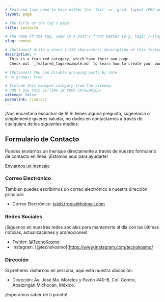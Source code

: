 ```yaml
---
# Featured tags need to have either the `list` or `grid` layout (PRO only).
layout: page

# The title of the tag's page.
title: Contacto

# The name of the tag, used in a post's front matter (e.g. tags: [<slug>]).
slug: contac

# (Optional) Write a short (~150 characters) description of this featured tag.
description: >
  This is a featured category, which have their own page.
  Check out `_featured_tags/example.md` to learn how to create your own.

# (Optional) You can disable grouping posts by date.
# no_groups: true

# Exclude this example category from the sitemap.
# DON'T USE THIS SETTING IN YOUR CATEGORIES!
sitemap: false
permalink: /contac/
---
```




¡Nos encantaría escuchar de ti! Si tienes alguna pregunta, sugerencia o simplemente quieres saludar, no dudes en contactarnos a través de cualquiera de los siguientes medios:

## Formulario de Contacto

Puedes enviarnos un mensaje directamente a través de nuestro formulario de contacto en línea. ¡Estamos aquí para ayudarte!

[Enviarnos un mensaje](#)

### Correo Electrónico

También puedes escribirnos un correo electrónico a nuestra dirección principal:

- Correo Electrónico: taleb.tropia@hotmail.com

### Redes Sociales

¡Síguenos en nuestras redes sociales para mantenerte al día con las últimas noticias, actualizaciones y promociones!

- Twitter: [@TecnoKosmo](https://twitter.com/TecnoKosmo)
- Instagram: [@tecnokosmo](https://www.instagram.com/tecnokosmo/

### Dirección

Si prefieres visitarnos en persona, aquí está nuestra ubicación:

- Dirección:  Av. José Ma. Morelos y Pavón #40-B,
              Col. Centro, Apatzingán Michocán,
              México.

¡Esperamos saber de ti pronto!
